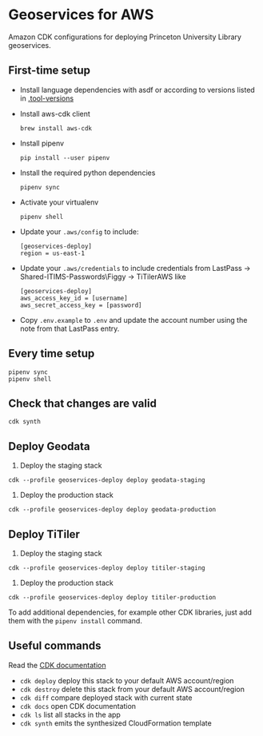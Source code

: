 # Geoservices for AWS

Amazon CDK configurations for deploying Princeton University Library geoservices.

## First-time setup

* Install language dependencies with asdf or according to versions listed in [.tool-versions](/.tool-verions)

* Install aws-cdk client
  ```
  brew install aws-cdk
  ```

* Install pipenv
  ```
  pip install --user pipenv
  ```

* Install the required python dependencies
  ```
  pipenv sync
  ```

* Activate your virtualenv
  ```
  pipenv shell
  ```

* Update your `.aws/config` to include:
  ```
  [geoservices-deploy]
  region = us-east-1
  ```

* Update your `.aws/credentials` to include credentials from LastPass -> Shared-ITIMS-Passwords\Figgy -> TiTilerAWS like
  ```
  [geoservices-deploy]
  aws_access_key_id = [username]
  aws_secret_access_key = [password]
  ```

* Copy `.env.example` to `.env` and update the account number using the note from that LastPass entry.


## Every time setup

```
pipenv sync
pipenv shell
```

## Check that changes are valid

```
cdk synth
```

## Deploy Geodata

1. Deploy the staging stack
  ```
  cdk --profile geoservices-deploy deploy geodata-staging
  ```

1. Deploy the production stack
  ```
  cdk --profile geoservices-deploy deploy geodata-production
  ```

## Deploy TiTiler

1. Deploy the staging stack
  ```
  cdk --profile geoservices-deploy deploy titiler-staging
  ```

1. Deploy the production stack
  ```
  cdk --profile geoservices-deploy deploy titiler-production
  ```

To add additional dependencies, for example other CDK libraries, just add
them with the `pipenv install` command.

## Useful commands

Read the [CDK documentation](https://docs.aws.amazon.com/cdk/latest/guide/cli.html)

 * `cdk deploy`      deploy this stack to your default AWS account/region
 * `cdk destroy`     delete this stack from your default AWS account/region
 * `cdk diff`        compare deployed stack with current state
 * `cdk docs`        open CDK documentation
 * `cdk ls`          list all stacks in the app
 * `cdk synth`       emits the synthesized CloudFormation template
